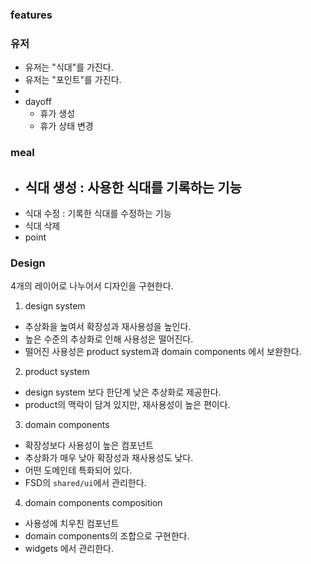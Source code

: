 ### features
### 유저 
- 유저는 "식대"를 가진다.
- 유저는 "포인트"를 가진다.
- 
- dayoff 
  - 휴가 생성
  - 휴가 상태 변경
### meal
  - 식대 생성 : 사용한 식대를 기록하는 기능
    - 
  - 식대 수정 : 기록한 식대를 수정하는 기능
  - 식대 삭제
- point

### Design
4개의 레이어로 나누어서 디자인을 구현한다.
1. design system
  - 추상화을 높여서 확장성과 재사용성을 높인다.
  - 높은 수준의 추상화로 인해 사용성은 떨어진다.
  - 떨어진 사용성은 product system과 domain components 에서 보완한다.
2. product system
  - design system 보다 한단계 낮은 추상화로 제공한다.
  - product의 맥락이 담겨 있지만, 재사용성이 높은 편이다.
3. domain components
  - 확장성보다 사용성이 높은 컴포넌트
  - 추상화가 매우 낮아 확장성과 재사용성도 낮다.
  - 어떤 도메인테 특화되어 있다.
  - FSD의 `shared/ui`에서 관리한다.
4. domain components composition
  - 사용성에 치우친 컴포넌트
  - domain components의 조합으로 구현한다.
  - widgets 에서 관리한다.